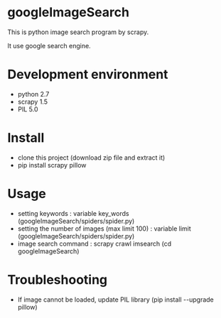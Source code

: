 # googleImageSearch

This is python image search program by scrapy.

It use google search engine.

# Development environment
+ python 2.7
+ scrapy 1.5
+ PIL 5.0

# Install
+ clone this project (download zip file and extract it)
+ pip install scrapy pillow

# Usage
+ setting keywords : variable key_words (googleImageSearch/spiders/spider.py)
+ setting the number of images (max limit 100) : variable limit (googleImageSearch/spiders/spider.py)
+ image search command : scrapy crawl imsearch (cd googleImageSearch)

# Troubleshooting
+ If image cannot be loaded, update PIL library (pip install --upgrade pillow)

